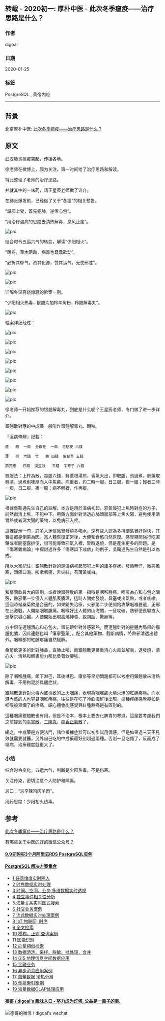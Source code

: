 ## 转载 - 2020初一: 厚朴中医 - 此次冬季瘟疫——治疗思路是什么？  
                                                                                                                 
### 作者                                                                        
digoal                                                                                                                 
                                                                                                                 
### 日期                                                                                                                 
2020-01-25                                                                                                             
                                                                                                                 
### 标签                                                                                                                 
PostgreSQL , 黄帝内经     
                                                                                                                 
----                                                                                                                 
                                                                                                                 
## 背景         
北京厚朴中医:  [此次冬季瘟疫——治疗思路是什么？](https://mp.weixin.qq.com/s/pnl2qLBpR8V70aM0I9LCZw)  
  
## 原文  
武汉肺炎瘟疫突起，传播各地。  
  
徐老师在微博上，颇为关注，第一时间给了治疗思路和解读。  
  
特此整理了老师的治疗思路。  
  
并就其中的一味药，请王星辰老师做了详介。   
  
在肺炎爆发前，已经做了关于“冬瘟”的相关预告。  
  
“温邪上受，首先犯肺，逆传心包”。  
  
“用治疗温病的思路去清热解毒，息风止痉”。  
  
![pic](20200125_02_pic_001.jpg)  
  
结合时令五运六气的转变，解读“少阳相火”。  
  
“暖冬，草木萌动，病毒也蠢蠢欲动”。  
  
“必折其郁气，资其化源，赞其运气，无使邪胜”。   
  
![pic](20200125_02_pic_002.jpg)  
  
![pic](20200125_02_pic_003.jpg)  
  
详解冬温高烧惊厥的验案一则。  
  
“少阳相火热毒...银翘片加羚羊角粉...羚翘解毒丸”。  
  
![pic](20200125_02_pic_004.jpg)  
  
验案详细经过：  
  
![pic](20200125_02_pic_005.png)  
  
![pic](20200125_02_pic_006.jpg)  
  
![pic](20200125_02_pic_007.jpg)  
  
![pic](20200125_02_pic_008.png)  
  
![pic](20200125_02_pic_009.png)  
  
![pic](20200125_02_pic_010.png)  
  
![pic](20200125_02_pic_011.png)  
  
![pic](20200125_02_pic_012.png)  
  
徐老师一开始推荐的银翘解毒丸，到底是什么呢？王星辰老师，专门做了进一步详介。  
  
銀翹散對應的中成藥一般叫作銀翹解毒丸、顆粒。  
  
『溫病條辨』記載：  
  
```  
連   翹  一兩  金銀花  一兩  苦桔梗 六錢  
  
薄   荷  六錢  竹   葉 四錢  生甘草 五錢  
  
荊芥穗   四錢  淡豆豉   五錢  牛蒡子 六錢  
```  
  
煎服法：上杵為散，每服六錢，鮮葦根湯煎，香氣大出，即取服，勿過煮。肺藥取輕清，過煮則味厚而入中焦矣。病重者，約二時一服，日三服，夜一服；輕者三時一服，日二服，夜一服；病不解者，作再服。  
  
![pic](20200125_02_pic_013.jpg)  
  
根據吳鞠通先生自己的註解，本方是用於溫病初起，邪氣侵犯上焦時對症的方子，純然肅清上焦，不犯中下。用藥方面針對清透心肺頭面部等上焦火邪，避免使用清胃熱或者瀉大腸的藥物，以免病邪入裡。  
  
這裡提示一句，許多人迷信感冒發燒多喝水，還有些人認為多排便感冒好得快，其實這都是倒果為因。當人體恢復正常後，大便和食慾自然恢復。感冒期間強行吃瀉藥或者開塞露排便，很可能導致邪氣入裡，暫時退燒，但是產生更多的問題。是『傷寒雜病論』中探討過許多「傷寒誤下成痞」的例子，吳鞠通先生自然是引以為戒。  
  
所以大家記住，銀翹散針對的是溫病初起邪犯上焦的諸多症狀，發熱無汗，微悪風寒，頭痛口渴，咳嗽咽痛，舌尖紅，苔薄黃或白。  
  
![pic](20200125_02_pic_014.jpg)  
  
和桑菊飲最大的區別，或者說銀翹散的第一指徵是咽喉腫痛，咽喉為心和心包之關竅，熱邪第一步侵入人體肌表腠理，這時人開始發燒，鼻塞或出氣熱，或者咳嗽。這個時候桑菊飲是合適的，如果錯失治療，火邪第二步便開始攻擊咽喉要道，正邪在此激戰，人開始咽喉腫痛。咽喉好比人體的山海關，一旦攻破，熱邪便長驅直入進擊京城心臟，人便開始出現高燒神昏、說胡話、驚厥等。  
  
方中銀花連翹清心和心包火，銀花跟針對外感邪熱，而連翹針對的是體內局部的癰腫化膿，因此連翹也叫「瘡家聖藥」。配合其他藥物，截斷病情，將熱邪清透出體外。咽喉部的紅腫疼痛自然緩解。  
  
桑菊飲更多的針對肺鼻，宣肺止咳，而銀翹散更著重清心火毒並解表，退發燒，清心火，清熱和解表能力都比桑菊飲要強。  
  
![pic](20200125_02_pic_015.jpg)  
  
除了咽喉腫痛，頜下淋巴，耳後淋巴、瘡疹等早期問題都可以考慮用銀翹散來清熱解毒，不用拘泥於具體症狀。  
  
銀翹散更針對火毒內盛導致的上火咽痛，表現為咽喉處火燒火燎的紅腫疼痛。而水濕內盛的人也容易咽喉疼痛，往往是在吃了冷飲海鮮後出現，這種疼痛感覺宛如是咽喉被漚爛了的疼痛，細心體會能感覺與紅腫熱痛是有區別的。  
  
這種咽痛銀翹散也有用，但是不治本，根本上要去化脾胃的寒濕，這是要考慮我們之前提到的[平胃散](https://mp.weixin.qq.com/s?__biz=MzI3MzExMjM3Mw==&mid=2247488883&amp;idx=1&amp;sn=162644a707f94f6ac09ac3eb553b11db&source=41#wechat_redirect)、[二陳丸](https://mp.weixin.qq.com/s?__biz=MzI3MzExMjM3Mw==&mid=2247488717&amp;idx=1&amp;sn=7123bf29168be830e2a140ca69223149&source=41#wechat_redirect)、[藿香正氣散](https://mp.weixin.qq.com/s?__biz=MzI3MzExMjM3Mw==&mid=2247488827&amp;idx=1&amp;sn=ba5db5453d74cb48538da670d8b41f83&source=41#wechat_redirect)了。  
  
總之，中成藥是方便法門，諸位根據症狀可以初步試用偶感，但是如果過三天不見效就需要就醫，另外自己吃的中成藥最好別超過兩種。否則一旦吃錯了，反而成了壞病，治療難度就更大了。  
  
### 小结  
  
结合时令变化，五运六气，判断是少阳热毒，不是伤寒。  
  
关注传染，密切注意个人防护和隔离。  
  
忌口：“忌辛辣鸡肉羊肉”。  
  
用药思路：少阳相火热毒。  
  
## 参考  
[此次冬季瘟疫——治疗思路是什么？](https://mp.weixin.qq.com/s/pnl2qLBpR8V70aM0I9LCZw)  
  
[有哪些关于中医的好的微信公众号？](https://www.zhihu.com/question/44718802)  
       
  
  
  
  
  
  
  
  
  
  
  
  
  
  
  
  
  
  
  
  
  
  
  
  
  
#### [9.9元购买3个月阿里云RDS PostgreSQL实例](https://www.aliyun.com/database/postgresqlactivity "57258f76c37864c6e6d23383d05714ea")
  
  
#### [PostgreSQL 解决方案集合](https://yq.aliyun.com/topic/118 "40cff096e9ed7122c512b35d8561d9c8")
- [1 任意维度实时圈人](https://yq.aliyun.com/topic/118 "40cff096e9ed7122c512b35d8561d9c8")
- [2 时序数据实时处理](https://yq.aliyun.com/topic/118 "40cff096e9ed7122c512b35d8561d9c8")
- [3 时间、空间、业务 多维数据实时透视](https://yq.aliyun.com/topic/118 "40cff096e9ed7122c512b35d8561d9c8")
- [4 独立事件相关性分析](https://yq.aliyun.com/topic/118 "40cff096e9ed7122c512b35d8561d9c8")
- [5 海量关系实时图式搜索](https://yq.aliyun.com/topic/118 "40cff096e9ed7122c512b35d8561d9c8")
- [6 社交业务案例](https://yq.aliyun.com/topic/118 "40cff096e9ed7122c512b35d8561d9c8")
- [7 流式数据实时处理案例](https://yq.aliyun.com/topic/118 "40cff096e9ed7122c512b35d8561d9c8")
- [8 IoT 物联网, 时序](https://yq.aliyun.com/topic/118 "40cff096e9ed7122c512b35d8561d9c8")
- [9 全文检索](https://yq.aliyun.com/topic/118 "40cff096e9ed7122c512b35d8561d9c8")
- [10 模糊、正则 查询案例](https://yq.aliyun.com/topic/118 "40cff096e9ed7122c512b35d8561d9c8")
- [11 图像识别](https://yq.aliyun.com/topic/118 "40cff096e9ed7122c512b35d8561d9c8")
- [12 向量相似检索](https://yq.aliyun.com/topic/118 "40cff096e9ed7122c512b35d8561d9c8")
- [13 数据清洗、采样、脱敏、批处理、合并](https://yq.aliyun.com/topic/118 "40cff096e9ed7122c512b35d8561d9c8")
- [14 GIS 地理信息空间数据应用](https://yq.aliyun.com/topic/118 "40cff096e9ed7122c512b35d8561d9c8")
- [15 金融业务](https://yq.aliyun.com/topic/118 "40cff096e9ed7122c512b35d8561d9c8")
- [16 异步消息应用案例](https://yq.aliyun.com/topic/118 "40cff096e9ed7122c512b35d8561d9c8")
- [17 海量数据 冷热分离](https://yq.aliyun.com/topic/118 "40cff096e9ed7122c512b35d8561d9c8")
- [18 倒排索引案例](https://yq.aliyun.com/topic/118 "40cff096e9ed7122c512b35d8561d9c8")
- [19 海量数据OLAP处理应用](https://yq.aliyun.com/topic/118 "40cff096e9ed7122c512b35d8561d9c8")
  
  
#### [德哥 / digoal's 趣味入口 - 努力成为灯塔, 公益是一辈子的事.](https://github.com/digoal/blog/blob/master/README.md "22709685feb7cab07d30f30387f0a9ae")
  
  
![德哥的微信 / digoal's wechat](../pic/digoal_weixin.jpg "f7ad92eeba24523fd47a6e1a0e691b59")
  
